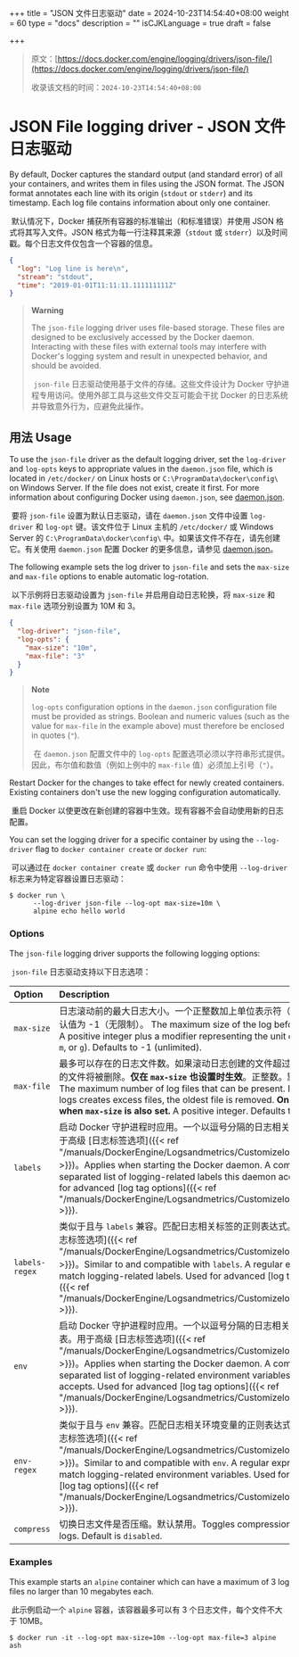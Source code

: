 +++
title = "JSON 文件日志驱动"
date = 2024-10-23T14:54:40+08:00
weight = 60
type = "docs"
description = ""
isCJKLanguage = true
draft = false

+++

> 原文：[https://docs.docker.com/engine/logging/drivers/json-file/](https://docs.docker.com/engine/logging/drivers/json-file/)
>
> 收录该文档的时间：`2024-10-23T14:54:40+08:00`

# JSON File logging driver - JSON 文件日志驱动

By default, Docker captures the standard output (and standard error) of all your containers, and writes them in files using the JSON format. The JSON format annotates each line with its origin (`stdout` or `stderr`) and its timestamp. Each log file contains information about only one container.

​	默认情况下，Docker 捕获所有容器的标准输出（和标准错误）并使用 JSON 格式将其写入文件。JSON 格式为每一行注释其来源（`stdout` 或 `stderr`）以及时间戳。每个日志文件仅包含一个容器的信息。



```json
{
  "log": "Log line is here\n",
  "stream": "stdout",
  "time": "2019-01-01T11:11:11.111111111Z"
}
```

> **Warning**
>
> 
>
> The `json-file` logging driver uses file-based storage. These files are designed to be exclusively accessed by the Docker daemon. Interacting with these files with external tools may interfere with Docker's logging system and result in unexpected behavior, and should be avoided.
>
> ​	`json-file` 日志驱动使用基于文件的存储。这些文件设计为 Docker 守护进程专用访问。使用外部工具与这些文件交互可能会干扰 Docker 的日志系统并导致意外行为，应避免此操作。

## 用法 Usage

To use the `json-file` driver as the default logging driver, set the `log-driver` and `log-opts` keys to appropriate values in the `daemon.json` file, which is located in `/etc/docker/` on Linux hosts or `C:\ProgramData\docker\config\` on Windows Server. If the file does not exist, create it first. For more information about configuring Docker using `daemon.json`, see [daemon.json](https://docs.docker.com/reference/cli/dockerd/#daemon-configuration-file).

​	要将 `json-file` 设置为默认日志驱动，请在 `daemon.json` 文件中设置 `log-driver` 和 `log-opt` 键。该文件位于 Linux 主机的 `/etc/docker/` 或 Windows Server 的 `C:\ProgramData\docker\config\` 中。如果该文件不存在，请先创建它。有关使用 `daemon.json` 配置 Docker 的更多信息，请参见 [daemon.json](https://docs.docker.com/reference/cli/dockerd/#daemon-configuration-file)。

The following example sets the log driver to `json-file` and sets the `max-size` and `max-file` options to enable automatic log-rotation.

​	以下示例将日志驱动设置为 `json-file` 并启用自动日志轮换，将 `max-size` 和 `max-file` 选项分别设置为 10M 和 3。



```json
{
  "log-driver": "json-file",
  "log-opts": {
    "max-size": "10m",
    "max-file": "3"
  }
}
```

> **Note**
>
> 
>
> `log-opts` configuration options in the `daemon.json` configuration file must be provided as strings. Boolean and numeric values (such as the value for `max-file` in the example above) must therefore be enclosed in quotes (`"`).
>
> ​	在 `daemon.json` 配置文件中的 `log-opts` 配置选项必须以字符串形式提供。因此，布尔值和数值（例如上例中的 `max-file` 值）必须加上引号（`"`）。

Restart Docker for the changes to take effect for newly created containers. Existing containers don't use the new logging configuration automatically.

​	重启 Docker 以使更改在新创建的容器中生效。现有容器不会自动使用新的日志配置。

You can set the logging driver for a specific container by using the `--log-driver` flag to `docker container create` or `docker run`:

​	可以通过在 `docker container create` 或 `docker run` 命令中使用 `--log-driver` 标志来为特定容器设置日志驱动：



```console
$ docker run \
      --log-driver json-file --log-opt max-size=10m \
      alpine echo hello world
```

### Options

The `json-file` logging driver supports the following logging options:

​	`json-file` 日志驱动支持以下日志选项：

| Option         | Description                                                  | Example value                                     |
| :------------- | :----------------------------------------------------------- | :------------------------------------------------ |
| `max-size`     | 日志滚动前的最大日志大小。一个正整数加上单位表示符（`k`、`m` 或 `g`）。默认值为 -1（无限制）。 The maximum size of the log before it is rolled. A positive integer plus a modifier representing the unit of measure (`k`, `m`, or `g`). Defaults to -1 (unlimited). | `--log-opt max-size=10m`                          |
| `max-file`     | 最多可以存在的日志文件数。如果滚动日志创建的文件超过此数量，最旧的文件将被删除。**仅在 `max-size` 也设置时生效**。正整数。默认值为 1。The maximum number of log files that can be present. If rolling the logs creates excess files, the oldest file is removed. **Only effective when `max-size` is also set.** A positive integer. Defaults to 1. | `--log-opt max-file=3`                            |
| `labels`       | 启动 Docker 守护进程时应用。一个以逗号分隔的日志相关标签列表。用于高级 [日志标签选项]({{< ref "/manuals/DockerEngine/Logsandmetrics/Customizelogdriveroutput" >}})。Applies when starting the Docker daemon. A comma-separated list of logging-related labels this daemon accepts. Used for advanced [log tag options]({{< ref "/manuals/DockerEngine/Logsandmetrics/Customizelogdriveroutput" >}}). | `--log-opt labels=production_status,geo`          |
| `labels-regex` | 类似于且与 `labels` 兼容。匹配日志相关标签的正则表达式。用于高级 [日志标签选项]({{< ref "/manuals/DockerEngine/Logsandmetrics/Customizelogdriveroutput" >}})。Similar to and compatible with `labels`. A regular expression to match logging-related labels. Used for advanced [log tag options]({{< ref "/manuals/DockerEngine/Logsandmetrics/Customizelogdriveroutput" >}}). | `--log-opt labels-regex=^(production_status|geo)` |
| `env`          | 启动 Docker 守护进程时应用。一个以逗号分隔的日志相关环境变量列表。用于高级 [日志标签选项]({{< ref "/manuals/DockerEngine/Logsandmetrics/Customizelogdriveroutput" >}})。Applies when starting the Docker daemon. A comma-separated list of logging-related environment variables this daemon accepts. Used for advanced [log tag options]({{< ref "/manuals/DockerEngine/Logsandmetrics/Customizelogdriveroutput" >}}). | `--log-opt env=os,customer`                       |
| `env-regex`    | 类似于且与 `env` 兼容。匹配日志相关环境变量的正则表达式。用于高级 [日志标签选项]({{< ref "/manuals/DockerEngine/Logsandmetrics/Customizelogdriveroutput" >}})。Similar to and compatible with `env`. A regular expression to match logging-related environment variables. Used for advanced [log tag options]({{< ref "/manuals/DockerEngine/Logsandmetrics/Customizelogdriveroutput" >}}). | `--log-opt env-regex=^(os|customer)`              |
| `compress`     | 切换日志文件是否压缩。默认禁用。Toggles compression for rotated logs. Default is `disabled`. | `--log-opt compress=true`                         |

### Examples

This example starts an `alpine` container which can have a maximum of 3 log files no larger than 10 megabytes each.

​	此示例启动一个 `alpine` 容器，该容器最多可以有 3 个日志文件，每个文件不大于 10MB。

```console
$ docker run -it --log-opt max-size=10m --log-opt max-file=3 alpine ash
```
